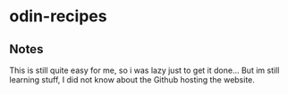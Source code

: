 # odin-recipes

## Notes
This is still quite easy for me, so i was lazy just to get it done...
But im still learning stuff, I did not know about the Github hosting the website.
